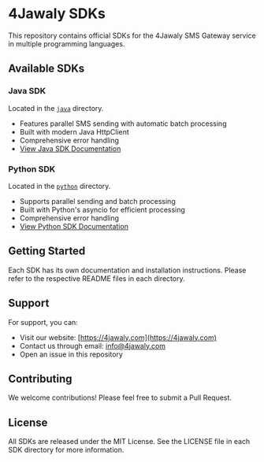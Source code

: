 # 4Jawaly SDKs

This repository contains official SDKs for the 4Jawaly SMS Gateway service in multiple programming languages.

## Available SDKs

### Java SDK
Located in the [`java`](./java) directory.
- Features parallel SMS sending with automatic batch processing
- Built with modern Java HttpClient
- Comprehensive error handling
- [View Java SDK Documentation](./java/README.md)

### Python SDK
Located in the [`python`](./python) directory.
- Supports parallel sending and batch processing
- Built with Python's asyncio for efficient processing
- Comprehensive error handling
- [View Python SDK Documentation](./python/README.md)

## Getting Started

Each SDK has its own documentation and installation instructions. Please refer to the respective README files in each directory.

## Support

For support, you can:
- Visit our website: [https://4jawaly.com](https://4jawaly.com)
- Contact us through email: info@4jawaly.com
- Open an issue in this repository

## Contributing

We welcome contributions! Please feel free to submit a Pull Request.

## License

All SDKs are released under the MIT License. See the LICENSE file in each SDK directory for more information.
